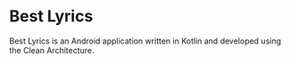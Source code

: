 # Best Lyrics
Best Lyrics is an Android application written in Kotlin and developed using the Clean Architecture.
